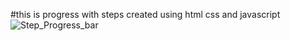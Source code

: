 #this is progress with steps created using html css and javascript
![Step_Progress_bar](https://user-images.githubusercontent.com/76863091/104733109-3b68c480-5764-11eb-9162-aa4b115c7410.jpeg)
